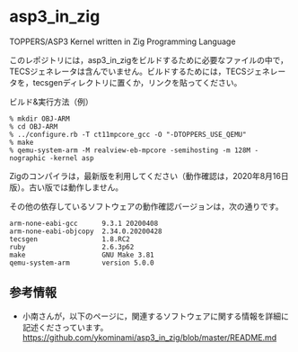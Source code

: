 # asp3_in_zig
TOPPERS/ASP3 Kernel written in Zig Programming Language

このレポジトリには，asp3_in_zigをビルドするために必要なファイルの中で，TECSジェネレータは含んでいません。ビルドするためには，TECSジェネレータを，tecsgenディレクトリに置くか，リンクを貼ってください。

ビルド&実行方法（例）

    % mkdir OBJ-ARM
    % cd OBJ-ARM
    % ../configure.rb -T ct11mpcore_gcc -O "-DTOPPERS_USE_QEMU"
    % make
    % qemu-system-arm -M realview-eb-mpcore -semihosting -m 128M -nographic -kernel asp

Zigのコンパイラは，最新版を利用してください（動作確認は，2020年8月16日版）。古い版では動作しません。

その他の依存しているソフトウェアの動作確認バージョンは，次の通りです。

    arm-none-eabi-gcc      9.3.1 20200408
    arm-none-eabi-objcopy  2.34.0.20200428
    tecsgen                1.8.RC2
    ruby                   2.6.3p62
    make                   GNU Make 3.81
    qemu-system-arm        version 5.0.0

## 参考情報

- 小南さんが，以下のページに，関連するソフトウェアに関する情報を詳細に記述くださっています。
  https://github.com/ykominami/asp3_in_zig/blob/master/README.md
